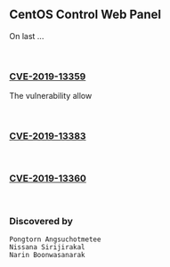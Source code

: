 ## CentOS Control Web Panel
On last ...

<br>

### [CVE-2019-13359](https://github.com/i3umi3iei3ii/CentOS-Control-Web-Panel-CVE/blob/master/CVE-2019-13359.md)
The vulnerability allow 

<br>

### [CVE-2019-13383](https://github.com/i3umi3iei3ii/CentOS-Control-Web-Panel-CVE/blob/master/CVE-2019-13383.md)

<br>

### [CVE-2019-13360](https://github.com/i3umi3iei3ii/CentOS-Control-Web-Panel-CVE/blob/master/CVE-2019-13360.md)

<br>

### Discovered by
```
Pongtorn Angsuchotmetee
Nissana Sirijirakal
Narin Boonwasanarak
```
